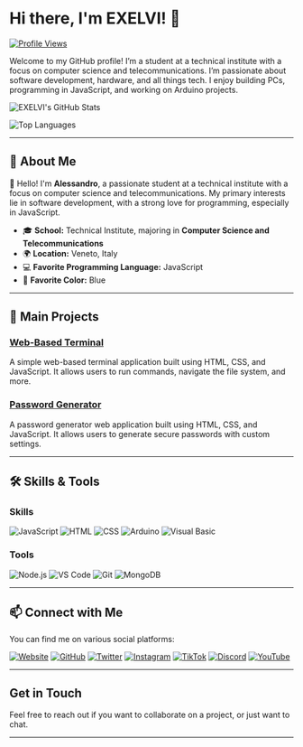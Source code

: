 # Hi there, I'm EXELVI! 👋
[![Profile Views](https://exelvi.xyz/api/profile-views)](https://github.com/EXELVI)

Welcome to my GitHub profile! I’m a student at a technical institute with a focus on computer science and telecommunications. I’m passionate about software development, hardware, and all things tech. I enjoy building PCs, programming in JavaScript, and working on Arduino projects.

![EXELVI's GitHub Stats](https://github-readme-stats.vercel.app/api?username=EXELVI&show_icons=true&theme=radical)

![Top Languages](https://github-readme-stats.vercel.app/api/top-langs/?username=EXELVI&layout=compact&theme=radical)

---

## 🌟 About Me

👋 Hello! I'm **Alessandro**, a passionate student at a technical institute with a focus on computer science and telecommunications. My primary interests lie in software development, with a strong love for programming, especially in JavaScript.

- 🎓 **School:** Technical Institute, majoring in **Computer Science and Telecommunications**
- 🌍 **Location:** Veneto, Italy
- 💻 **Favorite Programming Language:** JavaScript
- 🎨 **Favorite Color:** Blue

---

## 🚀 Main Projects

### [Web-Based Terminal](https://exelvi.github.io/terminal)
A simple web-based terminal application built using HTML, CSS, and JavaScript. It allows users to run commands, navigate the file system, and more.

### [Password Generator](https://exelvi.github.io/password_generator)
A password generator web application built using HTML, CSS, and JavaScript. It allows users to generate secure passwords with custom settings.

---

## 🛠️ Skills & Tools

### Skills
![JavaScript](https://img.shields.io/badge/JavaScript-F7DF1E?style=for-the-badge&logo=javascript&logoColor=black)
![HTML](https://img.shields.io/badge/HTML5-E34F26?style=for-the-badge&logo=html5&logoColor=white)
![CSS](https://img.shields.io/badge/CSS3-1572B6?style=for-the-badge&logo=css3&logoColor=white)
![Arduino](https://img.shields.io/badge/Arduino-00979D?style=for-the-badge&logo=arduino&logoColor=white)
![Visual Basic](https://img.shields.io/badge/Visual%20Basic-5C2D91?style=for-the-badge&logo=.net&logoColor=white)

### Tools
![Node.js](https://img.shields.io/badge/Node.js-43853D?style=for-the-badge&logo=node-dot-js&logoColor=white)
![VS Code](https://img.shields.io/badge/VS%20Code-0078d4?style=for-the-badge&logo=visual-studio-code&logoColor=white)
![Git](https://img.shields.io/badge/Git-F05032?style=for-the-badge&logo=git&logoColor=white)
![MongoDB](https://img.shields.io/badge/MongoDB-4EA94B?style=for-the-badge&logo=mongodb&logoColor=white)

---


## 📫 Connect with Me

You can find me on various social platforms:

[![Website](https://img.shields.io/badge/Website-181717?style=for-the-badge&logo=google-chrome&logoColor=white)](https://exelvi.github.io)
[![GitHub](https://img.shields.io/badge/GitHub-181717?style=for-the-badge&logo=github&logoColor=white)](https://github.com/EXELVI)
[![Twitter](https://img.shields.io/badge/Twitter-1DA1F2?style=for-the-badge&logo=twitter&logoColor=white)](https://twitter.com/exelvi1)
[![Instagram](https://img.shields.io/badge/Instagram-E4405F?style=for-the-badge&logo=instagram&logoColor=white)](https://www.instagram.com/exelviofficial/)
[![TikTok](https://img.shields.io/badge/TikTok-000000?style=for-the-badge&logo=tiktok&logoColor=white)](https://www.tiktok.com/@exelvi)
[![Discord](https://img.shields.io/badge/Discord-7289DA?style=for-the-badge&logo=discord&logoColor=white)](https://discord.gg/inside-community-cerchiamo-staff-759013736509079593)
[![YouTube](https://img.shields.io/badge/YouTube-FF0000?style=for-the-badge&logo=youtube&logoColor=white)](https://www.youtube.com/channel/UCsHJDts_im9NaU2z3rUp8VA)

---

## Get in Touch
Feel free to reach out if you want to collaborate on a project, or just want to chat. 

---

